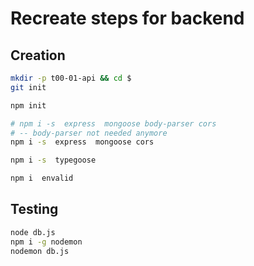 # Recreate steps for backend

## Creation

``` sh
mkdir -p t00-01-api && cd $
git init

npm init

# npm i -s  express  mongoose body-parser cors
# -- body-parser not needed anymore
npm i -s  express  mongoose cors

npm i -s  typegoose

npm i  envalid

```

## Testing

``` sh
node db.js
npm i -g nodemon
nodemon db.js

```
